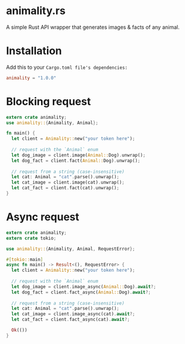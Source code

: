 # animality.rs
A simple Rust API wrapper that generates images & facts of any animal.

# Installation
Add this to your `Cargo.toml file's dependencies:`
```toml
animality = "1.0.0"
```

# Blocking request
```rust
extern crate animality;
use animality::{Animality, Animal};

fn main() {
  let client = Animality::new("your token here");
  
  // request with the `Animal` enum
  let dog_image = client.image(Animal::Dog).unwrap();
  let dog_fact = client.fact(Animal::Dog).unwrap();
  
  // request from a string (case-insensitive) 
  let cat: Animal = "cat".parse().unwrap();
  let cat_image = client.image(cat).unwrap();
  let cat_fact = client.fact(cat).unwrap();
}
```

# Async request
```rust
extern crate animality;
extern crate tokio;

use animality::{Animality, Animal, RequestError};

#[tokio::main]
async fn main() -> Result<(), RequestError> {
  let client = Animality::new("your token here");
  
  // request with the `Animal` enum
  let dog_image = client.image_async(Animal::Dog).await?;
  let dog_fact = client.fact_async(Animal::Dog).await?;
  
  // request from a string (case-insensitive) 
  let cat: Animal = "cat".parse().unwrap();
  let cat_image = client.image_async(cat).await?;
  let cat_fact = client.fact_async(cat).await?;

  Ok(())
}
```
